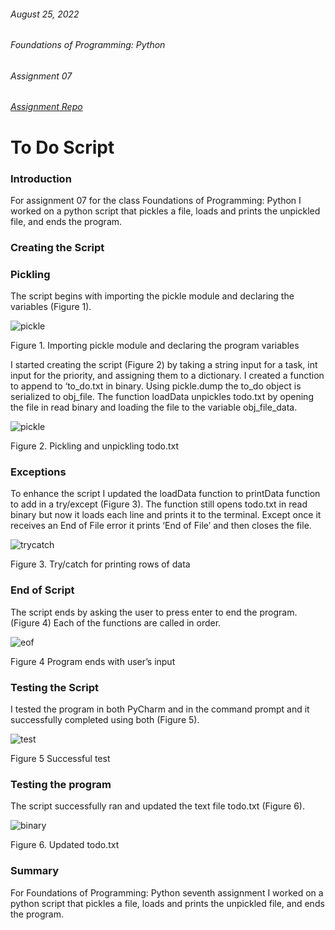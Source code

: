 ###### August 25, 2022
###### Foundations of Programming: Python
###### Assignment 07
###### [Assignment Repo](https://github.com/kbev12/IntroToProg-Python-Mod07)

# To Do Script

### Introduction
<p>
	For assignment 07 for the class Foundations of Programming: Python 
	I worked on a python script that pickles a file, loads and prints the 
	unpickled file, and ends the program. </p>

### Creating the Script

### Pickling
<p> 
	The script begins with importing the pickle module and declaring the variables (Figure 1). </p>
	
 ![pickle](https://user-images.githubusercontent.com/110877101/186582331-e6d3a40a-7a43-4c4d-970c-2ddced25b463.JPG)
 
Figure 1. Importing pickle module and declaring the program variables
<p>
	I started creating the script (Figure 2) by taking a string input for a task, int input for the priority, and assigning them to a dictionary.  I created a function to append to ‘to_do.txt in binary. Using pickle.dump the to_do object is serialized to obj_file. The function loadData unpickles todo.txt by opening the file in read binary and loading the file to the variable obj_file_data. </p>
	
![pickle](https://user-images.githubusercontent.com/110877101/186581619-81ab7843-4b92-482a-88a2-ad7a83febe2c.JPG)

Figure 2. Pickling and unpickling todo.txt
### Exceptions
<p>
	To enhance the script I updated the loadData function to printData function to add in a try/except (Figure 3). The function still opens todo.txt in read binary but now it loads each line and prints it to the terminal. Except once it receives an End of File error it prints ‘End of File’ and then closes the file. </p>
	
  ![trycatch](https://user-images.githubusercontent.com/110877101/186581886-ab204ced-f3dd-4f9b-9453-2d2ceadc1ba9.JPG)
  
  Figure 3. Try/catch for printing rows of data
### End of Script
<p>
The script ends by asking the user to press enter to end the program. (Figure 4) Each of the functions are called in order. 
	
![eof](https://user-images.githubusercontent.com/110877101/186582246-b28ea1d1-08b3-4ff7-9e36-8bcaa248778a.jpg) 
	
Figure 4 Program ends with user’s input </p>
### Testing the Script
<p>
	I tested the program in both PyCharm and in the command prompt and it successfully completed using both (Figure 5). </p>
	
 ![test](https://user-images.githubusercontent.com/110877101/186582365-b82edf15-d30e-4301-8678-dce90b9df793.JPG)
 
Figure 5 Successful test 

### Testing the program
<p>
The script successfully ran and updated the text file todo.txt (Figure 6). </p>

 ![binary](https://user-images.githubusercontent.com/110877101/186582395-af356e27-aab4-4fb6-b8ab-0f40199441be.JPG)

Figure 6. Updated todo.txt


### Summary
<p>
	For Foundations of Programming: Python seventh assignment I worked on a python script that pickles a file, loads and prints the unpickled file, and ends the program. </p>
